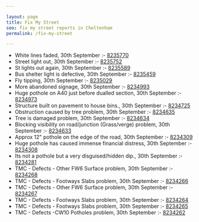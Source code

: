 ```yaml
---

layout: page
title: Fix My Street
seo: fix my street reports in Cheltenham
permalink: /fix-my-street

---
```


<!-- fix_marker starts -->

- White lines faded, 30th September :- [8235770](https://www.fixmystreet.com/report/8235770)
- Street light out, 30th September :- [8235752](https://www.fixmystreet.com/report/8235752)
- St lights out again, 30th September :- [8235589](https://www.fixmystreet.com/report/8235589)
- Bus shelter light is defective, 30th September :- [8235459](https://www.fixmystreet.com/report/8235459)
- Fly tipping, 30th September :- [8235029](https://www.fixmystreet.com/report/8235029)
- More abandoned signage, 30th September :- [8234993](https://www.fixmystreet.com/report/8234993)
- Huge pothole on A40 just before dualled section, 30th September :- [8234973](https://www.fixmystreet.com/report/8234973)
- Structure built on pavement to house bins., 30th September :- [8234725](https://www.fixmystreet.com/report/8234725)
- Obstruction caused by tree problem, 30th September :- [8234635](https://www.fixmystreet.com/report/8234635)
- Tree is damaged problem, 30th September :- [8234634](https://www.fixmystreet.com/report/8234634)
- Blocking visibility on road/junction (Grass/verge) problem, 30th September :- [8234633](https://www.fixmystreet.com/report/8234633)
- Approx 12" pothole on the edge of the road, 30th September :- [8234309](https://www.fixmystreet.com/report/8234309)
- Huge pothole has caused immense financial distress, 30th September :- [8234308](https://www.fixmystreet.com/report/8234308)
- Its not a pothole but a very disguised/hidden dip., 30th September :- [8234281](https://www.fixmystreet.com/report/8234281)
- TMC - Defects - Other FW6  Surface problem, 30th September :- [8234268](https://www.fixmystreet.com/report/8234268)
- TMC - Defects - Footways Slabs problem, 30th September :- [8234266](https://www.fixmystreet.com/report/8234266)
- TMC - Defects - Other FW6  Surface problem, 30th September :- [8234267](https://www.fixmystreet.com/report/8234267)
- TMC - Defects - Footways Slabs problem, 30th September :- [8234264](https://www.fixmystreet.com/report/8234264)
- TMC - Defects - Footways Slabs problem, 30th September :- [8234265](https://www.fixmystreet.com/report/8234265)
- TMC - Defects -CW10 Potholes problem, 30th September :- [8234262](https://www.fixmystreet.com/report/8234262)

<!-- fix_marker ends -->
